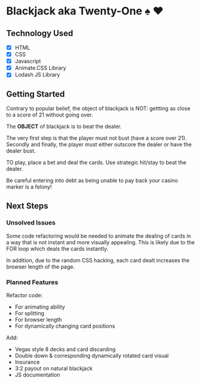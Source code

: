 # Blackjack aka Twenty-One :spades: :hearts:

## Technology Used

- [X] HTML
- [X] CSS
- [X] Javascript
- [X] Animate.CSS Library
- [X] Lodash JS Library

## Getting Started

Contrary to popular belief, the object of blackjack is NOT: gettting as close to a score of 21 without going over.

The __OBJECT__ of blackjack is to beat the dealer. 

The very first step is that the player must not bust (have a score over 21).
Secondly and finally, the player must either outscore the dealer or have the dealer bust.

TO play, place a bet and deal the cards. Use strategic hit/stay to beat the dealer.

Be careful entering into debt as being unable to pay back your casino marker is a felony!

## Next Steps

### Unsolved Issues

Some code refactoring would be needed to animate the dealing of cards in a way that is not instant and more visually appealing. This is likely due to the FOR loop which deals the cards instantly.

In addition, due to the random CSS hacking, each card dealt increases the browser length of the page.

### Planned Features

Refactor code:
- For animating ability
- For splitting
- For browser length
- For dynamically changing card positions

Add:
- Vegas style 8 decks and card discarding
- Double down & corresponding dynamically rotated card visual
- Insurance
- 3:2 payout on natural blackjack
- JS documentation
